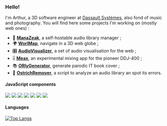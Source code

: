 ### Hello!

I'm Arthur, a 3D software engineer at [Dassault Systèmes](https://www.3ds.com/), also fond of music and photography. You will find here some projects I'm working on (mostly web ones) :

- 🎵 [**ManaZeak**](https://github.com/ManaZeak/ManaZeak), a self-hostable audio library manager ;
- 🌍 [**WorlMap**](https://github.com/ArthurBeaulieu/WorldMap), navigate in a 3D web globe ;
- 🎛️ [**AudioVisualizer**](https://github.com/ArthurBeaulieu/AudioVisualizer), a set of audio visualisation for the web ;
- 🎚️ [**Meax**](https://github.com/ArthurBeaulieu/Meax), an experimental mixing app for the pioneer DDJ-400 ;
- 📚 [**ORlyGenerator**](https://github.com/ArthurBeaulieu/ORlyGenerator), generate parodic IT book cover ;
- 🦃 [**OstrichRemover**](https://github.com/ArthurBeaulieu/OstrichRemover), a script to analyze an audio library an spot its errors.

#### JavaScript components

[![](https://badgen.net/badge/BeatDetect.js/0.0.1/yellow)](https://github.com/ArthurBeaulieu/BeatDetect.js)
[![](https://badgen.net/badge/Shortcut.js/1.0.0/yellow)](https://github.com/ArthurBeaulieu/Shortcut.js)
[![](https://badgen.net/badge/Notification.js/1.1.0/yellow)](https://github.com/ArthurBeaulieu/Notification.js)
[![](https://badgen.net/badge/Logger.js/1.2.0/yellow)](https://github.com/ArthurBeaulieu/Logger.js)
[![](https://badgen.net/badge/CustomEvents.js/1.2.0/yellow)](https://github.com/ArthurBeaulieu/CustomEvents.js)
[![](https://badgen.net/badge/Kom.js/0.0.1/yellow)](https://github.com/ArthurBeaulieu/Kom.js)
[![](https://badgen.net/badge/TreeList.js/0.0.1/yellow)](https://github.com/ArthurBeaulieu/TreeList.js)

#### Languages

[![Top Langs](https://github-readme-stats.vercel.app/api/top-langs/?username=ArthurBeaulieu&layout=compact)](https://github.com/ArthurBeaulieu)
